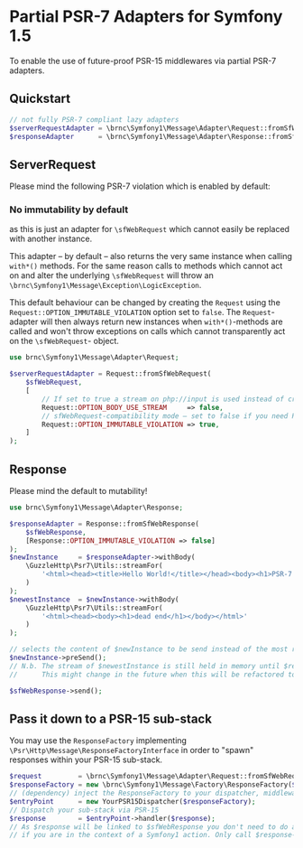Partial PSR-7 Adapters for Symfony 1.5
======================================

To enable the use of future-proof PSR-15 middlewares via partial PSR-7 adapters.

## Quickstart
```php
// not fully PSR-7 compliant lazy adapters
$serverRequestAdapter = \brnc\Symfony1\Message\Adapter\Request::fromSfWebRequest($sfWebRequest);
$responseAdapter      = \brnc\Symfony1\Message\Adapter\Response::fromSfWebResponse($sfWebResponse);
```

## ServerRequest
Please mind the following PSR-7 violation which is enabled by default:
### No immutability by default
as this is just an adapter for `\sfWebRequest` which cannot easily be replaced with another instance.

This adapter – by default – also returns the very same instance when calling `with*()` methods.
For the same reason calls to methods which cannot act on and alter the underlying `\sfWebRequest`
will throw an `\brnc\Symfony1\Message\Exception\LogicException`.

This default behaviour can be changed by creating the `Request` using 
the `Request::OPTION_IMMUTABLE_VIOLATION` option set to `false`.
The `Request`-adapter will then always return new instances when `with*()`-methods are called and won't throw exceptions on calls which cannot transparently act on the `\sfWebRequest`- object.


```php
use brnc\Symfony1\Message\Adapter\Request;

$serverRequestAdapter = Request::fromSfWebRequest(
    $sfWebRequest,
    [
        // If set to true a stream on php://input is used instead of creating one over sfWebRequest::getContent() → defaults to false
        Request::OPTION_BODY_USE_STREAM     => false,
        // sfWebRequest-compatibility mode – set to false if you need PSR-7's immutability
        Request::OPTION_IMMUTABLE_VIOLATION => true, 
    ]
);
```

## Response
Please mind the default to mutability!


```php
use brnc\Symfony1\Message\Adapter\Response;

$responseAdapter = Response::fromSfWebResponse(
    $sfWebResponse,
    [Response::OPTION_IMMUTABLE_VIOLATION => false]
);
$newInstance     = $responseAdapter->withBody(
    \GuzzleHttp\Psr7\Utils::streamFor(
        '<html><head><title>Hello World!</title></head><body><h1>PSR-7 Adapters!</h1></body></html>'
    )
);
$newestInstance  = $newInstance->withBody(
    \GuzzleHttp\Psr7\Utils::streamFor(
        '<html><head><body><h1>dead end</h1></body></html>'
    )
);

// selects the content of $newInstance to be send instead of the most recent instance's one (i.e. $newestInstance)
$newInstance->preSend();
// N.b. The stream of $newestInstance is still held in memory until $responseAdapter and all copies got destroyed!
//      This might change in the future when this will be refactored to use WeakMap.

$sfWebResponse->send();

```

## Pass it down to a PSR-15 sub-stack
You may use the `ResponseFactory` implementing `\Psr\Http\Message\ResponseFactoryInterface` in order to "spawn" responses within your PSR-15 sub-stack.

```php
$request         = \brnc\Symfony1\Message\Adapter\Request::fromSfWebRequest($sfWebRequest);
$responseFactory = new \brnc\Symfony1\Message\Factory\ResponseFactory($sfWebResponse);
// (dependency) inject the ResponseFactory to your dispatcher, middlewares, and handlers
$entryPoint      = new YourPSR15Dispatcher($responseFactory);
// Dispatch your sub-stack via PSR-15
$response        = $entryPoint->handler($response);
// As $response will be linked to $sfWebResponse you don't need to do anything
// if you are in the context of a Symfony1 action. Only call $response->getSfWebResponse() in dire need!
```
